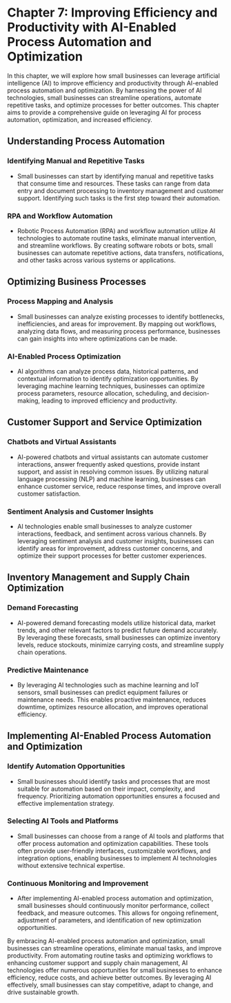 Chapter 7: Improving Efficiency and Productivity with AI-Enabled Process Automation and Optimization
====================================================================================================

In this chapter, we will explore how small businesses can leverage artificial intelligence (AI) to improve efficiency and productivity through AI-enabled process automation and optimization. By harnessing the power of AI technologies, small businesses can streamline operations, automate repetitive tasks, and optimize processes for better outcomes. This chapter aims to provide a comprehensive guide on leveraging AI for process automation, optimization, and increased efficiency.

Understanding Process Automation
--------------------------------

### Identifying Manual and Repetitive Tasks

* Small businesses can start by identifying manual and repetitive tasks that consume time and resources. These tasks can range from data entry and document processing to inventory management and customer support. Identifying such tasks is the first step toward their automation.

### RPA and Workflow Automation

* Robotic Process Automation (RPA) and workflow automation utilize AI technologies to automate routine tasks, eliminate manual intervention, and streamline workflows. By creating software robots or bots, small businesses can automate repetitive actions, data transfers, notifications, and other tasks across various systems or applications.

Optimizing Business Processes
-----------------------------

### Process Mapping and Analysis

* Small businesses can analyze existing processes to identify bottlenecks, inefficiencies, and areas for improvement. By mapping out workflows, analyzing data flows, and measuring process performance, businesses can gain insights into where optimizations can be made.

### AI-Enabled Process Optimization

* AI algorithms can analyze process data, historical patterns, and contextual information to identify optimization opportunities. By leveraging machine learning techniques, businesses can optimize process parameters, resource allocation, scheduling, and decision-making, leading to improved efficiency and productivity.

Customer Support and Service Optimization
-----------------------------------------

### Chatbots and Virtual Assistants

* AI-powered chatbots and virtual assistants can automate customer interactions, answer frequently asked questions, provide instant support, and assist in resolving common issues. By utilizing natural language processing (NLP) and machine learning, businesses can enhance customer service, reduce response times, and improve overall customer satisfaction.

### Sentiment Analysis and Customer Insights

* AI technologies enable small businesses to analyze customer interactions, feedback, and sentiment across various channels. By leveraging sentiment analysis and customer insights, businesses can identify areas for improvement, address customer concerns, and optimize their support processes for better customer experiences.

Inventory Management and Supply Chain Optimization
--------------------------------------------------

### Demand Forecasting

* AI-powered demand forecasting models utilize historical data, market trends, and other relevant factors to predict future demand accurately. By leveraging these forecasts, small businesses can optimize inventory levels, reduce stockouts, minimize carrying costs, and streamline supply chain operations.

### Predictive Maintenance

* By leveraging AI technologies such as machine learning and IoT sensors, small businesses can predict equipment failures or maintenance needs. This enables proactive maintenance, reduces downtime, optimizes resource allocation, and improves operational efficiency.

Implementing AI-Enabled Process Automation and Optimization
-----------------------------------------------------------

### Identify Automation Opportunities

* Small businesses should identify tasks and processes that are most suitable for automation based on their impact, complexity, and frequency. Prioritizing automation opportunities ensures a focused and effective implementation strategy.

### Selecting AI Tools and Platforms

* Small businesses can choose from a range of AI tools and platforms that offer process automation and optimization capabilities. These tools often provide user-friendly interfaces, customizable workflows, and integration options, enabling businesses to implement AI technologies without extensive technical expertise.

### Continuous Monitoring and Improvement

* After implementing AI-enabled process automation and optimization, small businesses should continuously monitor performance, collect feedback, and measure outcomes. This allows for ongoing refinement, adjustment of parameters, and identification of new optimization opportunities.

By embracing AI-enabled process automation and optimization, small businesses can streamline operations, eliminate manual tasks, and improve productivity. From automating routine tasks and optimizing workflows to enhancing customer support and supply chain management, AI technologies offer numerous opportunities for small businesses to enhance efficiency, reduce costs, and achieve better outcomes. By leveraging AI effectively, small businesses can stay competitive, adapt to change, and drive sustainable growth.
